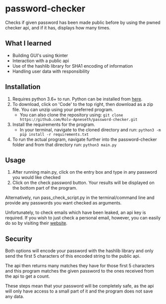 # password-checker

Checks if given password has been made public before by using the pwned checker api, and if it has, displays how many times.

## What I learned

- Building GUI's using tkinter
- Interaction with a public api
- Use of the hashlib library for SHA1 encoding of information
- Handling user data with responsibility

## Installation

1. Requires python 3.6+ to run. Python can be installed from [here](https://www.python.org/downloads/).
2. To download, click on 'Code' to the top right, then download as a zip file. You can unzip using your preferred program.
   - You can also clone the repository using: `git clone https://github.com/Rolv-Apneseth/password-checker.git`
3. Install the requirements for the program.
   - In your terminal, navigate to the cloned directory and run:
     `python3 -m pip install -r requirements.txt`
4. To run the actual program, navigate further into the password-checker folder and from that directory run: `python3 main.py`

## Usage

1. After running main.py, click on the entry box and type in any password you would like checked
2. Click on the check password button. Your results will be displayed on the bottom part of the program.

Alternatively, run pass_check_script.py in the terminal/command line and provide any passwords you want checked as arguments.

Unfortunately, to check emails which have been leaked, an api key is required. If you wish to just check a personal email, however, you can easily do so by visiting their [website](https://haveibeenpwned.com/).

## Security

Both options will encode your password with the hashlib library and only send the first 5 characters of this encoded string to the public api.

The api then returns many matches they have for those first 5 characters and this program matches the given password to the ones received from the api to get a count.

These steps mean that your password will be completely safe, as the api will only have access to a small part of it and the program does not save any data.
